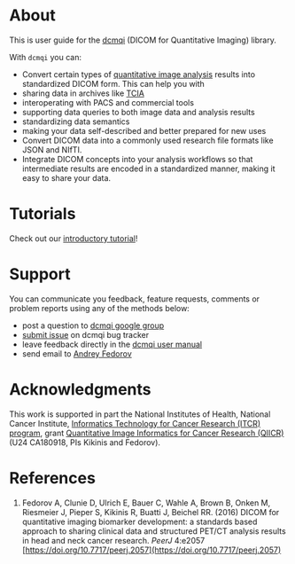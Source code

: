 # About

This is user guide for the [dcmqi](https://github.com/qiicr/dcmqi) \(DICOM for Quantitative Imaging\) library.

With `dcmqi` you can:

* Convert certain types of [quantitative image analysis](http://journals.sagepub.com/doi/pdf/10.1177/0962280214537333) results into standardized DICOM form. This can help you with
 * sharing data in archives like [TCIA](http://www.cancerimagingarchive.net/)
 * interoperating with PACS and commercial tools
 * supporting data queries to both image data and analysis results
 * standardizing data semantics
 * making your data self-described and better prepared for new uses
* Convert DICOM data into a commonly used research file formats like JSON and NIfTI.
* Integrate DICOM concepts into your analysis workflows so that intermediate results are encoded in a standardized manner, making it easy to share your data.

# Tutorials

Check out our [introductory tutorial](http://qiicr.org/dcmqi-guide/tutorials/intro.html)!

# Support

You can communicate you feedback, feature requests, comments or problem reports using any of the methods below:
* post a question to [dcmqi google
  group](https://groups.google.com/forum/#!forum/dcmqi)
* [submit issue](https://github.com/QIICR/dcmqi/issues/new) on dcmqi bug tracker
* leave feedback directly in the [dcmqi user manual](https://qiicr.gitbooks.io/dcmqi-guide)
* send email to [Andrey Fedorov](http://fedorov.github.io)

# Acknowledgments

This work is supported in part the National Institutes of Health, National   Cancer Institute, [Informatics Technology for Cancer Research (ITCR) program](https://itcr.nci.nih.gov/), grant [Quantitative Image Informatics for Cancer Research (QIICR)](http://qiicr.org) (U24 CA180918, PIs Kikinis and Fedorov).

# References

1. Fedorov A, Clunie D, Ulrich E, Bauer C, Wahle A, Brown B, Onken M, Riesmeier J, Pieper S, Kikinis R, Buatti J, Beichel RR. \(2016\) DICOM for quantitative imaging biomarker development: a standards based approach to sharing clinical data and structured PET/CT analysis results in head and neck cancer research. _PeerJ_ 4:e2057 [https://doi.org/10.7717/peerj.2057](https://doi.org/10.7717/peerj.2057)



